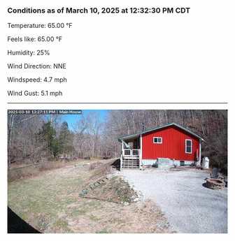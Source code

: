 ### Conditions as of March 10, 2025 at 12:32:30 PM CDT 

Temperature: 65.00 &deg;F

Feels like: 65.00 &deg;F

Humidity: 25%

Wind Direction: NNE

Windspeed: 4.7 mph

Wind Gust: 5.1 mph

---

<img src="./images/latest.jpeg"/>

